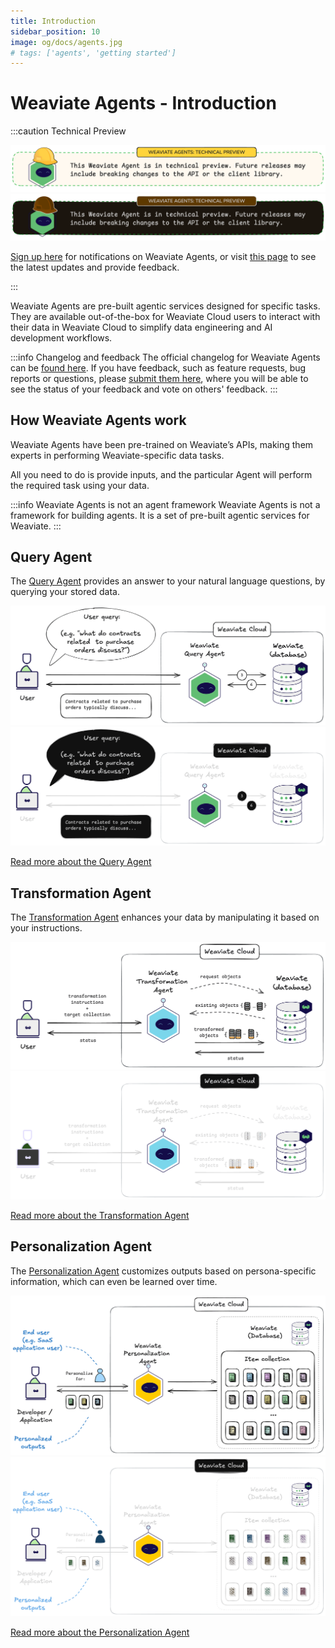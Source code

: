 ```yaml
---
title: Introduction
sidebar_position: 10
image: og/docs/agents.jpg
# tags: ['agents', 'getting started']
---
```


# Weaviate Agents - Introduction

:::caution Technical Preview

![Weaviate Agents are in technical preview.](./_includes/agents_tech_preview_light.png#gh-light-mode-only "Weaviate Agents are in technical preview.")
![Weaviate Agents are in technical preview.](./_includes/agents_tech_preview_dark.png#gh-dark-mode-only "Weaviate Agents are in technical preview.")

[Sign up here](https://events.weaviate.io/weaviate-agents) for notifications on Weaviate Agents, or visit [this page](https://weaviateagents.featurebase.app/) to see the latest updates and provide feedback.

:::

Weaviate Agents are pre-built agentic services designed for specific tasks. They are available out-of-the-box for Weaviate Cloud users to interact with their data in Weaviate Cloud to simplify data engineering and AI development workflows.

:::info Changelog and feedback
The official changelog for Weaviate Agents can be [found here](https://weaviateagents.featurebase.app/changelog). If you have feedback, such as feature requests, bug reports or questions, please [submit them here](https://weaviateagents.featurebase.app/), where you will be able to see the status of your feedback and vote on others' feedback.
:::

## How Weaviate Agents work

Weaviate Agents have been pre-trained on Weaviate’s APIs, making them experts in performing Weaviate-specific data tasks.

All you need to do is provide inputs, and the particular Agent will perform the required task using your data.

:::info Weaviate Agents is not an agent framework
Weaviate Agents is not a framework for building agents. It is a set of pre-built agentic services for Weaviate.
:::

## Query Agent

The [Query Agent](https://docs.weaviate.io/agents/query) provides an answer to your natural language questions, by querying your stored data.

[![Click to read more about the Query Agent](./_includes/query_agent_usage_light.png#gh-light-mode-only "Click to read more about the Query Agent")](https://docs.weaviate.io/agents/query)
[![Click to read more about the Query Agent](./_includes/query_agent_usage_dark.png#gh-dark-mode-only "Click to read more about the Query Agent")](https://docs.weaviate.io/agents/query)

[Read more about the Query Agent](https://docs.weaviate.io/agents/query)

## Transformation Agent

The [Transformation Agent](https://docs.weaviate.io/agents/transformation) enhances your data by manipulating it based on your instructions.

[![Click to read more about the Transformation Agent](./_includes/transformation_agent_overview_light.png#gh-light-mode-only "Click to read more about the Transformation Agent")](https://docs.weaviate.io/agents/transformation)
[![Click to read more about the Transformation Agent](./_includes/transformation_agent_overview_dark.png#gh-dark-mode-only "Click to read more about the Transformation Agent")](https://docs.weaviate.io/agents/transformation)

[Read more about the Transformation Agent](https://docs.weaviate.io/agents/transformation)

## Personalization Agent

The [Personalization Agent](https://docs.weaviate.io/agents/personalization) customizes outputs based on persona-specific information, which can even be learned over time.

[![Click to read more about the Personalization Agent](./_includes/personalization_agent_overview_light.png#gh-light-mode-only "Click to read more about the Personalization Agent")](https://docs.weaviate.io/agents/personalization)
[![Click to read more about the Personalization Agent](./_includes/personalization_agent_overview_dark.png#gh-dark-mode-only "Click to read more about the Personalization Agent")](https://docs.weaviate.io/agents/personalization)

[Read more about the Personalization Agent](https://docs.weaviate.io/agents/personalization)
